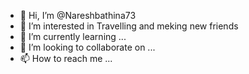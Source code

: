 - 👋 Hi, I’m @Nareshbathina73
- 👀 I’m interested in Travelling and meking new friends
- 🌱 I’m currently learning ...
- 💞️ I’m looking to collaborate on ...
- 📫 How to reach me ...

<!---
Nareshbathina73/Nareshbathina73 is a ✨ special ✨ repository because its `README.md` (this file) appears on your GitHub profile.
You can click the Preview link to take a look at your changes.
--->
